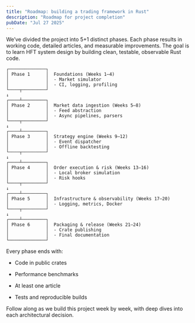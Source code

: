 ```yaml
---
title: "Roadmap: building a trading framework in Rust"
description: "Roadmap for project completion"
pubDate: "Jul 27 2025"
---
```


We’ve divided the project into 5+1 distinct phases. Each phase results in working code, detailed articles, and measurable improvements. The goal is to learn HFT system design by building clean, testable, observable Rust code.

```
┌──────────────┐
│ Phase 1      │  Foundations (Weeks 1–4)
│              │  - Market simulator
│              │  - CI, logging, profiling
└────┬─────────┘
↓
┌────┴─────────┐
│ Phase 2      │  Market data ingestion (Weeks 5–8)
│              │  - Feed abstraction
│              │  - Async pipelines, parsers
└────┬─────────┘
↓
┌────┴─────────┐
│ Phase 3      │  Strategy engine (Weeks 9–12)
│              │  - Event dispatcher
│              │  - Offline backtesting
└────┬─────────┘
↓
┌────┴─────────┐
│ Phase 4      │  Order execution & risk (Weeks 13–16)
│              │  - Local broker simulation
│              │  - Risk hooks
└────┬─────────┘
↓
┌────┴─────────┐
│ Phase 5      │  Infrastructure & observability (Weeks 17–20)
│              │  - Logging, metrics, Docker
└────┬─────────┘
↓
┌────┴─────────┐
│ Phase 6      │  Packaging & release (Weeks 21–24)
│              │  - Crate publishing
│              │  - Final documentation
└──────────────┘
```

Every phase ends with:

- Code in public crates

- Performance benchmarks

- At least one article

- Tests and reproducible builds

Follow along as we build this project week by week, with deep dives into each architectural decision.